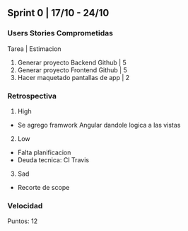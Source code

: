 ## Sprint 0 | 17/10 - 24/10

### Users Stories Comprometidas

Tarea | Estimacion

1. Generar proyecto Backend Github | 5
2. Generar proyecto Frontend Github | 5
3. Hacer maquetado pantallas de app | 2 

### Retrospectiva

1. High
* Se agrego framwork Angular dandole logica a las vistas
2. Low
* Falta planificacion
* Deuda tecnica: CI Travis
3. Sad
* Recorte de scope

### Velocidad
Puntos: 12